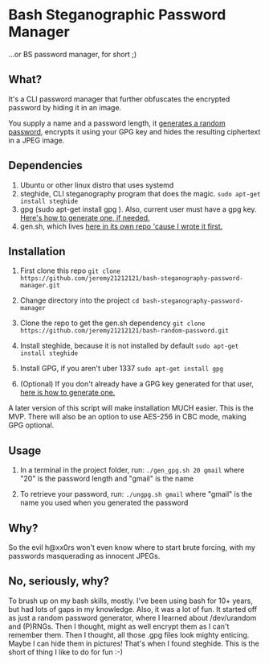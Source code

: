 # Bash Steganographic Password Manager
...or BS password manager, for short ;)

## What?

It's a CLI password manager that further obfuscates the encrypted password by hiding it in an image.

You supply a name and a password length, it [generates a random password](https://github.com/jeremy21212121/bash-random-password), encrypts it using your GPG key and hides the resulting ciphertext in a JPEG image.


## Dependencies

1. Ubuntu or other linux distro that uses systemd
2. steghide, CLI steganography program that does the magic. `sudo apt-get install steghide`
3. gpg (sudo apt-get install gpg ). Also, current user must have a gpg key. [Here's how to generate one, if needed.](https://www.digitalocean.com/community/tutorials/how-to-use-gpg-to-encrypt-and-sign-messages-on-an-ubuntu-12-04-vps#set-up-gpg-keys)
4. gen.sh, which lives [here in its own repo 'cause I wrote it first.](https://github.com/jeremy21212121/bash-random-password)

## Installation
1. First clone this repo
  `git clone https://github.com/jeremy21212121/bash-steganography-password-manager.git`

2. Change directory into the project
  `cd bash-steganography-password-manager`

3. Clone the repo to get the gen.sh dependency
  `git clone https://github.com/jeremy21212121/bash-random-password.git`

4. Install steghide, because it is not installed by default
  `sudo apt-get install steghide`

5. Install GPG, if you aren't uber 1337
  `sudo apt-get install gpg`

6. (Optional) If you don't already have a GPG key generated for that user, [here is how to generate one.](https://www.digitalocean.com/community/tutorials/how-to-use-gpg-to-encrypt-and-sign-messages-on-an-ubuntu-12-04-vps#set-up-gpg-keys)

A later version of this script will make installation MUCH easier. This is the MVP. There will also be an option to use AES-256 in CBC mode, making GPG optional.


## Usage

1. In a terminal in the project folder, run:
  `./gen_gpg.sh 20 gmail`
  where "20" is the password length and "gmail" is the name

2. To retrieve your password, run:
  `./ungpg.sh gmail`
  where "gmail" is the name you used when you generated the password


## Why?

So the evil h@xx0rs won't even know where to start brute forcing, with my passwords masquerading as innocent JPEGs.

## No, seriously, why?

To brush up on my bash skills, mostly. I've been using bash for 10+ years, but had lots of gaps in my knowledge. Also, it was a lot of fun. It started off as just a random password generator, where I learned about /dev/urandom and (P)RNGs. Then I thought, might as well encrypt them as I can't remember them. Then I thought, all those .gpg files look mighty enticing. Maybe I can hide them in pictures! That's when I found steghide. This is the short of thing I like to do for fun :-)
